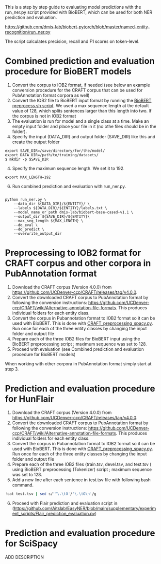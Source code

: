 This is a step by step guide to evaluating model predictions with the run_ner.py script provided with BioBERT, which can be used for both NER prediction and evaluation.

https://github.com/dmis-lab/biobert-pytorch/blob/master/named-entity-recognition/run_ner.py

The script calculates precision, recall and F1 scores on token-level.

# Combined prediction and evaluation procedure for BioBERT models
1. Convert the corpus to IOB2 format, if needed (see below an example conversion procedure for the CRAFT corpus that can be used for PubAnnotation format corpora as well)
2. Convert the IOB2 file to BioBERT input format by running the [BioBERT preprocess.sh script](https://github.com/dmis-lab/biobert-pytorch/blob/master/named-entity-recognition/preprocess.sh). We used a max sequence length at the default value of 128, which splits sentences larger than this length into two. If the corpus is not in IOB2 format
3. The evaluation is run for model and a single class at a time. Make an empty input folder and place your file in it (no othe files should be in the folder).
4. Specify the input (DATA_DIR) and output folder (SAVE_DIR) like this and create the output folder
```console
export SAVE_DIR=/save/directory/for/the/model/
export DATA_DIR=/path/to/training/datasets/
$ mkdir -p $SAVE_DIR
```
4. Specify the maximum sequence length. We set it to 192.
```console
export MAX_LENGTH=192
```
6. Run combined prediction and evaluation with run_ner.py. 
```console

python run_ner.py \
    --data_dir ${DATA_DIR}/${ENTITY}/ \
    --labels ${DATA_DIR}/${ENTITY}/labels.txt \
    --model_name_or_path dmis-lab/biobert-base-cased-v1.1 \
    --output_dir ${SAVE_DIR}/${ENTITY}\
    --max_seq_length ${MAX_LENGTH} \
    --do_eval \
    --do_predict \
    --overwrite_output_dir
```

# Preprocessing to IOB2 format for CRAFT corpus and other corpora in PubAnnotation format
1. Download the CRAFT corpus (Version 4.0.0) from https://github.com/UCDenver-ccp/CRAFT/releases/tag/v4.0.0.
2. Convert the downloaded CRAFT corpus to PubAnnotation format by following the conversion instructions: https://github.com/UCDenver-ccp/CRAFT/wiki/Alternative-annotation-file-formats. This produces individual folders for each entity class.
3. Convert the corpus in Pubannotation format to IOB2 format so it can be used with BioBERT. This is done with [CRAFT_preprocessing_spacy.py](https://github.com/Aitslab/EasyNER/blob/main/supplementary/experiment_scripts/CRAFT_preprocessing_spacy.py). Run once for each of the three entity classes by changing the input folder and output file
7.	Prepare each of the three IOB2 files for BioBERT input using the BioBERT preprocessing script ; maximum sequence was set to 128.
8.	Proceed with evaluation (see Combined prediction and evaluation procedure for BioBERT models)

When working with other corpora in PubAnnotation format simply start at step 3.

# Prediction and evaluation procedure for HunFlair
1. Download the CRAFT corpus (Version 4.0.0) from https://github.com/UCDenver-ccp/CRAFT/releases/tag/v4.0.0.
2. Convert the downloaded CRAFT corpus to PubAnnotation format by following the conversion instructions: https://github.com/UCDenver-ccp/CRAFT/wiki/Alternative-annotation-file-formats. This produces individual folders for each entity class.
3. Convert the corpus in Pubannotation format to IOB2 format so it can be used with BioBERT. This is done with [CRAFT_preprocessing_spacy.py](https://github.com/Aitslab/EasyNER/blob/main/supplementary/experiment_scripts/CRAFT_preprocessing_spacy.py). Run once for each of the three entity classes by changing the input folder and output file
4.	Prepare each of the three IOB2 files (train.tsv, devel.tsv, and test.tsv ) using BioBERT preprocessing (Tokenizer) script ; maximum sequence was set to 128.
5.  Add a new line after each sentence in test.tsv file with following bash command.
```bash
!cat test.tsv | sed s/'^\.\tO'/'\.\tO\n'/g
```   
6. Proceed with Flair prediction and evaluation script in (https://github.com/Aitslab/EasyNER/blob/main/supplementary/experiment_scripts/Flair_prediction_evaluation.py) 

# Prediction and evaluation procedure for SciSpacy
ADD DESCRIPTION
